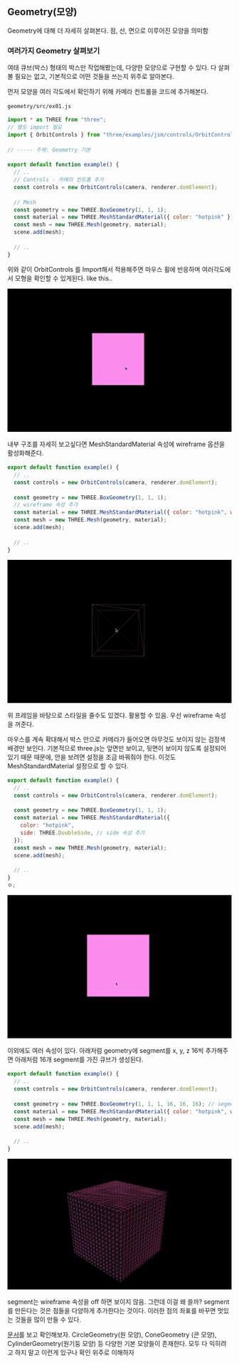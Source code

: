 ﻿## Geometry(모양)

Geometry에 대해 더 자세히 살펴본다. 점, 선, 면으로 이루어진 모양을 의미함

### 여러가지 Geometry 살펴보기

여태 큐브(박스) 형태의 박스만 작업해봤는데, 다양한 모양으로 구현할 수 있다.
다 살펴볼 필요는 없고, 기본적으로 어떤 것들을 쓰는지 위주로 알아본다.

먼저 모양을 여러 각도에서 확인하기 위해 카메라 컨트롤을 코드에 추가해본다.

`geometry/src/ex01.js`

```jsx
import * as THREE from "three";
// 별도 import 필요
import { OrbitControls } from "three/examples/jsm/controls/OrbitControls";

// ----- 주제: Geometry 기본

export default function example() {
  // ..
  // Controls - 카메라 컨트롤 추가
  const controls = new OrbitControls(camera, renderer.domElement);

  // Mesh
  const geometry = new THREE.BoxGeometry(1, 1, 1);
  const material = new THREE.MeshStandardMaterial({ color: "hotpink" });
  const mesh = new THREE.Mesh(geometry, material);
  scene.add(mesh);

  // ..
}
```

위와 같이 OrbitControls 를 Import해서 적용해주면 마우스 휠에 반응하며 여러각도에서 모형을 확인할 수 있게된다. like this..

![](../../img/230217-1.gif)

내부 구조를 자세히 보고싶다면 MeshStandardMaterial 속성에 wireframe 옵션을 활성화해준다.

```jsx
export default function example() {
  // ..
  const controls = new OrbitControls(camera, renderer.domElement);

  const geometry = new THREE.BoxGeometry(1, 1, 1);
  // wireframe 속성 추가
  const material = new THREE.MeshStandardMaterial({ color: "hotpink", wireframe: true });
  const mesh = new THREE.Mesh(geometry, material);
  scene.add(mesh);

  // ..
}
```

![](../../img/230217-2.gif)

위 프레임을 바탕으로 스타일을 줄수도 있겠다. 활용할 수 있음. 우선 wireframe 속성을 꺼준다.

마우스를 계속 확대해서 박스 안으로 카메라가 들어오면 아무것도 보이지 않는 검정색 배경만 보인다. 기본적으로 three.js는 앞면만 보이고, 뒷면이 보이지 않도록 설정되어 있기 때문
때문에, 안을 보려면 설정을 조금 바꿔줘야 한다. 이것도 MeshStandardMaterial 설정으로 할 수 있다.

```jsx
export default function example() {
  // ..
  const controls = new OrbitControls(camera, renderer.domElement);

  const geometry = new THREE.BoxGeometry(1, 1, 1);
  const material = new THREE.MeshStandardMaterial({
    color: "hotpink",
    side: THREE.DoubleSide, // side 속성 추가
  });
  const mesh = new THREE.Mesh(geometry, material);
  scene.add(mesh);

  // ..
}
ㅇ;
```

![](../../img/230217-3.gif)

이외에도 여러 속성이 있다.
아래처럼 geometry에 segment를 x, y, z 16씩 추가해주면 아래처럼 16개 segment를 가진 큐브가 생성된다.

```jsx
export default function example() {
  // ..
  const controls = new OrbitControls(camera, renderer.domElement);

  const geometry = new THREE.BoxGeometry(1, 1, 1, 16, 16, 16); // segment 추가
  const material = new THREE.MeshStandardMaterial({ color: "hotpink", wireframe: true });
  const mesh = new THREE.Mesh(geometry, material);
  scene.add(mesh);

  // ..
}
```

![](../../img/230217-1.png)

segment는 wireframe 속성을 off 하면 보이지 않음. 그런데 이걸 왜 쓸까? segment를 만든다는 것은 점들을 다양하게 추가한다는 것이다. 이러한 점의 좌표를 바꾸면 멋있는 것들을 많이 만들 수 있다.

[문서](https://threejs.org/docs/index.html?q=geometry#api/en/geometries/BoxGeometry)를 보고 확인해보자. CircleGeometry(원 모양), ConeGeometry (콘 모양), CylinderGeometry(원기둥 모양) 등 다양한 기본 모양들이 존재한다. 모두 다 익히려고 하지 말고 이런게 있구나 확인 위주로 이해하자
